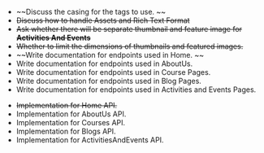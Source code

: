* ~~Discuss the casing for the tags to use. ~~
* ~~Discuss how to handle Assets and Rich Text Format~~
* ~~Ask whether there will be separate thumbnail and feature image for **Activities And Events**~~
* ~~Whether to limit the dimensions of thumbnails and featured images.~~ 
* ~~Write documentation for endpoints used in Home. ~~
* Write documentation for endpoints used in AboutUs. 
* Write documentation for endpoints used in Course Pages. 
* Write documentation for endpoints used in Blog Pages. 
* Write documentation for endpoints used in Activities and Events Pages. 
- ~~Implementation for Home API.~~
- Implementation for AboutUs API. 
- Implementation for Courses API. 
- Implementation for Blogs API. 
- Implementation for ActivitiesAndEvents API. 
